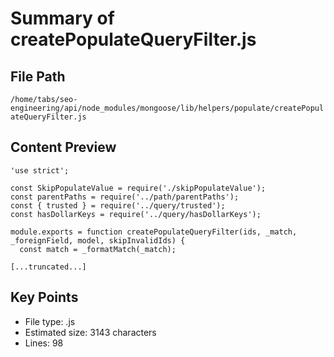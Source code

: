 # Summary of createPopulateQueryFilter.js
  
## File Path
`/home/tabs/seo-engineering/api/node_modules/mongoose/lib/helpers/populate/createPopulateQueryFilter.js`

## Content Preview
```
'use strict';

const SkipPopulateValue = require('./skipPopulateValue');
const parentPaths = require('../path/parentPaths');
const { trusted } = require('../query/trusted');
const hasDollarKeys = require('../query/hasDollarKeys');

module.exports = function createPopulateQueryFilter(ids, _match, _foreignField, model, skipInvalidIds) {
  const match = _formatMatch(_match);

[...truncated...]
```

## Key Points
- File type: .js
- Estimated size: 3143 characters
- Lines: 98
